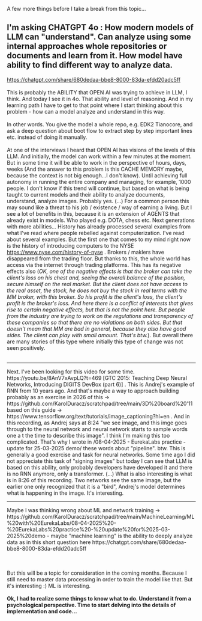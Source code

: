 A few more things before I take a break from this topic...

<h2>I'm asking CHATGPT 4o : How modern models of LLM can "understand". Can analyze using some internal approaches whole repositories or documents and learn from it. How model have ability to find different way to analyze data.</h2>

https://chatgpt.com/share/680dedaa-bbe8-8000-83da-efdd20adc5ff
<br /><br />
This is probably the ABILITY that OPEN AI was trying to achieve in LLM, I think. And today I see it in 4o. That ability and level of reasoning. And in my learning path I have to get to that point where I start thinking about this problem - how can a model analyze and understand in this way.
<br /><br />
In other words. You give the model a whole repo, e.g. EDK2 Tianocore, and ask a deep question about boot flow to extract step by step important lines etc. instead of doing it manually.
<br /><br />
At one of the interviews I heard that OPEN AI has visions of the levels of this LLM. And initially, the model can work within a few minutes at the moment. But in some time it will be able to work in the perspective of hours, days, weeks (And the answer to this problem is this CACHE MEMORY maybe, because the context is not big enough...I don't know). Until achieving full autonomy in running the entire company and managing, for example, 1000 people. I don't know if this trend will continue, but based on what is being taught to current models and their ability to analyze documents, understand, analyze images. Probably yes. (...) For a common person this may sound like a threat to his job / existence / way of earning a living. But I see a lot of benefits in this, because it is an extension of AGENTS that already exist in models. Who played e.g. DOTA, chess etc. Next generations with more abilities... History has already processed several examples from what I've read where people rebelled against computerization. I've read about several examples. But the first one that comes to my mind right now is the history of introducing computers to the NYSE https://www.nyse.com/history-of-nyse . Brokers / maklers have disappeared from the trading floor. But thanks to this, the whole world has access via the internet through trading platforms. This has its negative effects also (<i>OK, one of the negative effects is that the broker can take the client's loss on his chest and, seeing the overall balance of the position, secure himself on the real market. But the client does not have access to the real asset, the stock, he does not buy the stock in real terms with the MM broker, with this broker. So his profit is the client's loss, the client's profit is the broker's loss. And here there is a conflict of interests that gives rise to certain negative effects, but that is not the point here. But people from the industry are trying to work on the regulations and transparency of these companies so that there are no violations on both sides. But that doesn't mean that MM are bad in general, because they also have good sides. The client can play with small amount. That's btw.</i>). But overall there are many stories of this type where initially this type of change was not seen positively.
<br /><br />
<hr>
Next. I've been looking for this video for some time. https://youtu.be/8AnV7xAvpLQ?t=469 [GTC 2015: Teaching Deep Neural Networks, Introducing DIGITS DevBox (part 6)] . This is Andrej's example of RNN from 10 years ago.
And that's maybe a way to approach building probably as an exercise in 2026 of this -> https://github.com/KarolDuracz/scratchpad/tree/main/3D%20board%20'11 based on this guide ->
https://www.tensorflow.org/text/tutorials/image_captioning?hl=en . And in this recording, as Andrej says at 8:24 "we see image, and this imge goes through to the neural network and neural network starts to sample words one a t the time to describe this image". I think I'm making this too complicated. That's why I wrote in /08-04-2025 - EurekaLabs practice - update for 25-03-2025 demo/ these words about "pipeline". btw. This is generally a good exercise and task for neural networks. Some time ago I did not appreciate this task of "signing images" but today I can see that LLM is based on this ability, only probably developers have developed it and there is no RNN anymore, only a transformer. (...) What is also interesting is what is in 8:26 of this recording. Two networks see the same image, but the earlier one only recognized that it is a "bird", Andrej's model determines what is happening in the image. It's interesting.


<hr>
Maybe I was thinking wrong about ML and network training -> https://github.com/KarolDuracz/scratchpad/tree/main/MachineLearning/ML%20with%20EurekaLabs/08-04-2025%20-%20EurekaLabs%20practice%20-%20update%20for%2025-03-2025%20demo - maybe "machine learning" is the ability to deeply analyze data as in this short question here https://chatgpt.com/share/680dedaa-bbe8-8000-83da-efdd20adc5ff

<br /><br />
But this will be a topic for consideration in the coming months. Because I still need to master data processing in order to train the model like that. But it's interesting :) ML is interesting.
<br /><br />
<b>Ok, I had to realize some things to know what to do. Understand it from a psychological perspective. Time to start delving into the details of implementation and code...</b>


